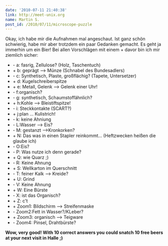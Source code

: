 ```yaml
---
date: '2010-07-11 21:40:38'
link: http://meet-unix.org
name: Martin S.
post_id: /2010/07/11/microscope-puzzle
---
```


Okay, ich habe mir die Aufnahmen mal angeschaut. Ist ganz schön schwierig, habe mir aber trotzdem ein paar Gedanken gemacht. Es geht ja immerhin um ein Bier! Bei allen Vorschlägen mit einem + davor bin ich mir ziemlich sicher:

* \-	a: fasrig, Zellulose? (Holz, Taschentuch)
* \+	b: geprägt --&gt; Münze (Schnabel des Bundesadlers)
* \-	c: Synthetisch, Plaste, großflächig? (Tapete, Untersetzer)
* \+	d: Kugelschreiberspitze
* \+	e: Metall, Gelenk --&gt; Gelenk einer Uhr!
* \-	f:organisch?
* \-	g: synthetisch, Schaumstoffähnlich?
* \+	h:Kohle --&gt; Bleistiftspitze!
* \-	i: Steckkontakte (SCART?)
* \+	j:plan ... Kulistrich!
* \-	k: keine Ahniung
* \-	L:Wasser --&gt; Eis?
* \-	M: gestanzt --&gt;Kronkorken?
* \+	N: Das was in einen Stapler reinkommt... (Heftzwecken heißen die glaube ich)
* \-	O:Eis?
* \-	P: Was nutze ich denn gerade?
* \+	Q: wie Quarz ;)
* \-	R: Keine Ahnung
* \+	S: Wellkarton im Querschnitt
* \-	T: feiner Kalk --&gt; Kreide?
* \+	U: Grind
* \-	V: Keine Ahnung
* \+	W: Eine Bürste
* \-	X: ist das Organisch?
* \+	Z: c't
* \+	Zoom1: Bildschirm --&gt; Streifenmaske
* \-	Zoom2:Fett in Wasser?/KLeber?
* \+	Zoom3: organisch --&gt; Teigware
* \-	Zoom4: Pinsel, Drahtbürste?

<strong>Wow, very good! With 10 correct answers you could snatch 10 free beers at your next visit in Halle ;)</strong>

